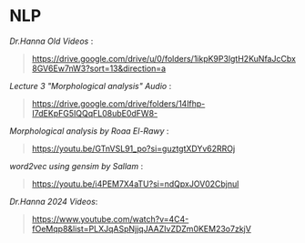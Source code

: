 # NLP

*_Dr.Hanna Old Videos_* :
 
> https://drive.google.com/drive/u/0/folders/1ikpK9P3lgtH2KuNfaJcCbx8GV6Ew7nW3?sort=13&direction=a

*_Lecture 3 "Morphological analysis" Audio_* :

> https://drive.google.com/drive/folders/14lfhp-I7dEKpFG5IQQqFL08ubE0dFW8-

*_Morphological analysis by Roaa El-Rawy_* :

> https://youtu.be/GTnVSL91_po?si=guztgtXDYv62RROj

*_word2vec using gensim by Sallam_* :

> https://youtu.be/i4PEM7X4aTU?si=ndQpxJOV02Cbjnul

*_Dr.Hanna 2024 Videos_*:

>https://www.youtube.com/watch?v=4C4-fOeMqp8&list=PLXJqASpNjjqJAAZIvZDZm0KEM23o7zkjV